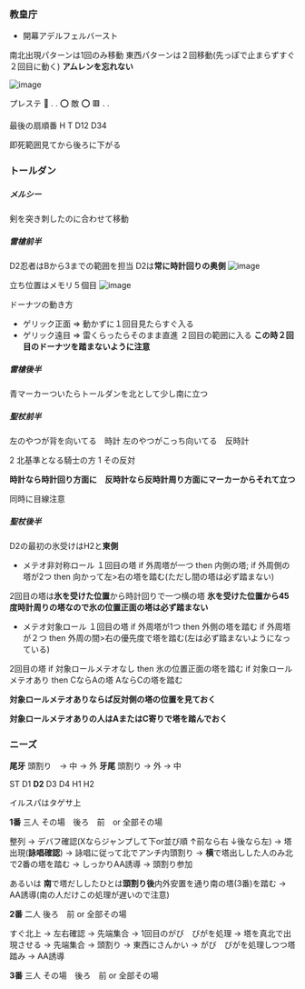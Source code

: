 ### 教皇庁
- 開幕アデルフェルバースト


南北出現パターンは1回のみ移動
東西パターンは２回移動(先っぽで止まらずすぐ２回目に動く)
**アムレンを忘れない**

![image](https://github.com/KoutaKawase/obsidian_backup/assets/37544784/9de0ac26-f7fb-4f01-8840-5c0f31334f94)

プレステ
🔺 .  .
⭕️ 敵 ⭕️
🟥 .  .

最後の扇順番
H T D12 D34

即死範囲見てから後ろに下がる



### トールダン
##### メルシー
剣を突き刺したのに合わせて移動

##### 雷槍前半

D2忍者はBから3までの範囲を担当
D2は**常に時計回りの奥側**
![image](https://github.com/KoutaKawase/obsidian_backup/assets/37544784/ba1a2f9c-9536-4673-a093-fee7da882607)

立ち位置はメモリ５個目
![image](https://github.com/KoutaKawase/obsidian_backup/assets/37544784/2403c97b-7c4f-4e45-886a-6f7b327958e7)

ドーナツの動き方
- ゲリック正面
 => 動かずに１回目見たらすぐ入る
- ゲリック遠目
=> 雷くらったらそのまま直進 ２回目の範囲に入る 
**この時２回目のドーナツを踏まないように注意**


##### 雷槍後半
青マーカーついたらトールダンを北として少し南に立つ

##### 聖杖前半
左のやつが背を向いてる　時計
左のやつがこっち向いてる　反時計

2 北基準となる騎士の方
1 その反対

**時計なら時計回り方面に　反時計なら反時計周り方面にマーカーからそれて立つ**

同時に目線注意

##### 聖杖後半 
D2の最初の氷受けはH2と**東側**

- メテオ非対称ロール
１回目の塔
if 外周塔が一つ then 内側の塔;
if 外周側の塔が2つ then 向かって左>右の塔を踏む(ただし間の塔は必ず踏まない)

2回目の塔は**氷を受けた位置**から時計回りで一つ横の塔
**氷を受けた位置から45度時計周りの塔なので氷の位置正面の塔は必ず踏まない**

- メテオ対象ロール
１回目の塔
if 外周塔が1つ then 外側の塔を踏む
if 外周塔が２つ then 外周の間>右の優先度で塔を踏む(左は必ず踏まないようになっている)

2回目の塔
if 対象ロールメテオなし then 氷の位置正面の塔を踏む
if 対象ロールメテオあり then CならAの塔 AならCの塔を踏む 

**対象ロールメテオありならば反対側の塔の位置を見ておく**

**対象ロールメテオありの人はAまたはC寄りで塔を踏んでおく**



### ニーズ

**尾牙**
頭割り　-> 中 -> 外
**牙尾**
頭割り -> 外 -> 中

ST D1 **D2** D3 D4 H1 H2

イルスパはタゲサ上

**1番** 三人
その場　後ろ　前　or 全部その場

整列 -> デバフ確認(Xならジャンプして下or並び順 ↑前なら右 ↓後なら左)
-> 塔出現(**詠唱確認**) -> 詠唱に従って北でアンチ内頭割り -> **横**で塔出しした人のみ北で2番の塔を踏む -> しっかりAA誘導 -> 頭割り参加

あるいは **南**で塔だししたひとは**頭割り後**内外安置を通り南の塔(3番)を踏む -> AA誘導(南の人だけこの処理が遅いので注意)



**2番** 二人
後ろ　前 or 全部その場

すぐ北上 -> 左右確認 -> 先端集合 -> 1回目のがび　びがを処理 -> 塔を真北で出現させる -> 先端集合 -> 頭割り -> 東西にさんかい -> がび　びがを処理しつつ塔踏み -> AA誘導 

**3番** 三人
その場　後ろ　前 or 全部その場

